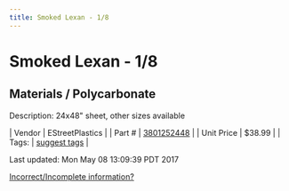 ```yaml
---
title: Smoked Lexan - 1/8
---
```


# Smoked Lexan - 1/8
## Materials / Polycarbonate
Description: 	24x48" sheet, other sizes available 

| Vendor | EStreetPlastics | 
| Part # | [3801252448](http://www.estreetplastics.com/Polycarbonate_Lexan_Sheets_s/243.htm) | 
| Unit Price | $38.99 | 
| Tags: | [suggest tags](https://docs.google.com/forms/d/e/1FAIpQLSeWyY8v3RgOty-MyWmh9U0iivNYN_molChYyS-0U-o-kOAv_g/viewform) | 

Last updated: Mon May 08 13:09:39 PDT 2017

 [Incorrect/Incomplete information?](https://docs.google.com/forms/d/e/1FAIpQLSeWyY8v3RgOty-MyWmh9U0iivNYN_molChYyS-0U-o-kOAv_g/viewform)